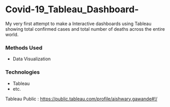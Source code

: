 # Covid-19_Tableau_Dashboard-
My very first attempt to make a Interactive dashboards using Tableau showing total confirmed cases and total number of deaths across the entire world. 

### Methods Used
* Data Visualization


### Technologies
* Tableau
* etc. 

Tableau Public : https://public.tableau.com/profile/aishwary.gawande#!/
